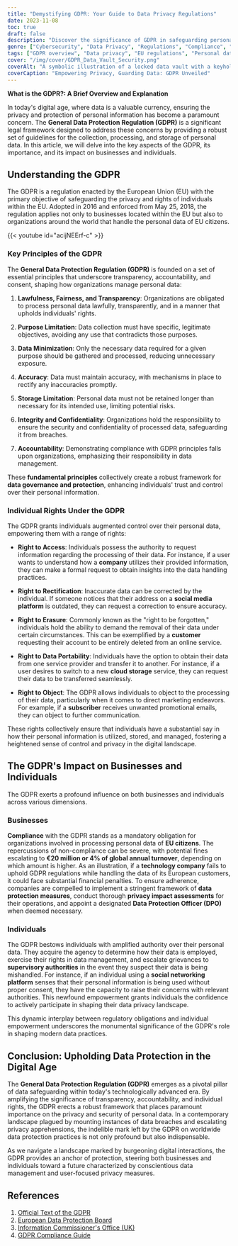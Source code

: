 ```yaml
---
title: "Demystifying GDPR: Your Guide to Data Privacy Regulations"
date: 2023-11-08
toc: true
draft: false
description: "Discover the significance of GDPR in safeguarding personal data. Explore its principles, rights, and business impact."
genre: ["Cybersecurity", "Data Privacy", "Regulations", "Compliance", "Technology", "Business", "EU Law", "Online Privacy", "Digital Rights", "Data Protection"]
tags: ["GDPR overview", "Data privacy", "EU regulations", "Personal data protection", "GDPR compliance", "Individual rights", "Business impact", "Cybersecurity", "Data handling", "Data security", "Privacy rights", "Transparency", "Accountability", "Data processing", "Data storage", "Data breaches", "Data rights", "Legal framework", "Data governance", "Data collection", "Data minimization", "Individual empowerment", "Data rights", "Data transfer", "Data deletion", "Supervisory authorities", "Data protection officer", "EU citizens", "Global data regulations", "Data privacy practices"]
cover: "/img/cover/GDPR_Data_Vault_Security.png"
coverAlt: "A symbolic illustration of a locked data vault with a keyhole, representing GDPR's role in safeguarding personal information."
coverCaption: "Empowering Privacy, Guarding Data: GDPR Unveiled"
---
```



**What is the GDPR?: A Brief Overview and Explanation**

In today's digital age, where data is a valuable currency, ensuring the privacy and protection of personal information has become a paramount concern. The **General Data Protection Regulation (GDPR)** is a significant legal framework designed to address these concerns by providing a robust set of guidelines for the collection, processing, and storage of personal data. In this article, we will delve into the key aspects of the GDPR, its importance, and its impact on businesses and individuals.



## Understanding the GDPR

The GDPR is a regulation enacted by the European Union (EU) with the primary objective of safeguarding the privacy and rights of individuals within the EU. Adopted in 2016 and enforced from May 25, 2018, the regulation applies not only to businesses located within the EU but also to organizations around the world that handle the personal data of EU citizens.

{{< youtube id="acijNEErf-c" >}}

### **Key Principles of the GDPR**

The **General Data Protection Regulation (GDPR)** is founded on a set of essential principles that underscore transparency, accountability, and consent, shaping how organizations manage personal data:

1. **Lawfulness, Fairness, and Transparency**: Organizations are obligated to process personal data lawfully, transparently, and in a manner that upholds individuals' rights.

2. **Purpose Limitation**: Data collection must have specific, legitimate objectives, avoiding any use that contradicts those purposes.

3. **Data Minimization**: Only the necessary data required for a given purpose should be gathered and processed, reducing unnecessary exposure.

4. **Accuracy**: Data must maintain accuracy, with mechanisms in place to rectify any inaccuracies promptly.

5. **Storage Limitation**: Personal data must not be retained longer than necessary for its intended use, limiting potential risks.

6. **Integrity and Confidentiality**: Organizations hold the responsibility to ensure the security and confidentiality of processed data, safeguarding it from breaches.

7. **Accountability**: Demonstrating compliance with GDPR principles falls upon organizations, emphasizing their responsibility in data management.

These **fundamental principles** collectively create a robust framework for **data governance and protection**, enhancing individuals' trust and control over their personal information.

### **Individual Rights Under the GDPR**

The GDPR grants individuals augmented control over their personal data, empowering them with a range of rights:

- **Right to Access**: Individuals possess the authority to request information regarding the processing of their data. For instance, if a user wants to understand how a **company** utilizes their provided information, they can make a formal request to obtain insights into the data handling practices.

- **Right to Rectification**: Inaccurate data can be corrected by the individual. If someone notices that their address on a **social media platform** is outdated, they can request a correction to ensure accuracy.

- **Right to Erasure**: Commonly known as the "right to be forgotten," individuals hold the ability to demand the removal of their data under certain circumstances. This can be exemplified by a **customer** requesting their account to be entirely deleted from an online service.

- **Right to Data Portability**: Individuals have the option to obtain their data from one service provider and transfer it to another. For instance, if a user desires to switch to a new **cloud storage** service, they can request their data to be transferred seamlessly.

- **Right to Object**: The GDPR allows individuals to object to the processing of their data, particularly when it comes to direct marketing endeavors. For example, if a **subscriber** receives unwanted promotional emails, they can object to further communication.

These rights collectively ensure that individuals have a substantial say in how their personal information is utilized, stored, and managed, fostering a heightened sense of control and privacy in the digital landscape.

## **The GDPR's Impact on Businesses and Individuals**

The GDPR exerts a profound influence on both businesses and individuals across various dimensions.

### **Businesses**

**Compliance** with the GDPR stands as a mandatory obligation for organizations involved in processing personal data of **EU citizens**. The repercussions of non-compliance can be severe, with potential fines escalating to **€20 million or 4% of global annual turnover**, depending on which amount is higher. As an illustration, if a **technology company** fails to uphold GDPR regulations while handling the data of its European customers, it could face substantial financial penalties. To ensure adherence, companies are compelled to implement a stringent framework of **data protection measures**, conduct thorough **privacy impact assessments** for their operations, and appoint a designated **Data Protection Officer (DPO)** when deemed necessary.

### **Individuals**

The GDPR bestows individuals with amplified authority over their personal data. They acquire the agency to determine how their data is employed, exercise their rights in data management, and escalate grievances to **supervisory authorities** in the event they suspect their data is being mishandled. For instance, if an individual using a **social networking platform** senses that their personal information is being used without proper consent, they have the capacity to raise their concerns with relevant authorities. This newfound empowerment grants individuals the confidence to actively participate in shaping their data privacy landscape.

This dynamic interplay between regulatory obligations and individual empowerment underscores the monumental significance of the GDPR's role in shaping modern data practices.



## **Conclusion: Upholding Data Protection in the Digital Age**

The **General Data Protection Regulation (GDPR)** emerges as a pivotal pillar of data safeguarding within today's technologically advanced era. By amplifying the significance of transparency, accountability, and individual rights, the GDPR erects a robust framework that places paramount importance on the privacy and security of personal data. In a contemporary landscape plagued by mounting instances of data breaches and escalating privacy apprehensions, the indelible mark left by the GDPR on worldwide data protection practices is not only profound but also indispensable.

As we navigate a landscape marked by burgeoning digital interactions, the GDPR provides an anchor of protection, steering both businesses and individuals toward a future characterized by conscientious data management and user-focused privacy measures.

## References

1. [Official Text of the GDPR](https://eur-lex.europa.eu/eli/reg/2016/679/oj)
2. [European Data Protection Board](https://edpb.europa.eu/)
3. [Information Commissioner's Office (UK)](https://ico.org.uk/)
4. [GDPR Compliance Guide](https://www.privacyshield.gov/EU-US-Framework)
